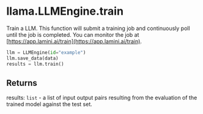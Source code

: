 # llama.LLMEngine.train

Train a LLM. This function will submit a training job and continuously poll until the job is completed. You can monitor the job at [https://app.lamini.ai/train](https://app.lamini.ai/train).

```python
llm = LLMEngine(id="example")
llm.save_data(data)
results = llm.train()
```

## Returns

results: `list` - a list of input output pairs resulting from the evaluation of the trained model against the test set.
